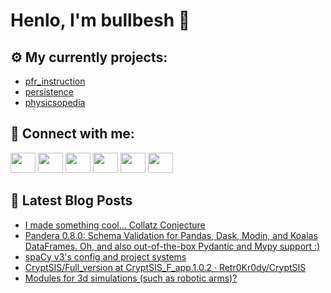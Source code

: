 # Henlo, I'm bullbesh 👋

## ⚙️ My currently projects:
- [pfr_instruction](https://github.com/bullbesh/pfr_instruction)
- [persistence](https://github.com/bullbesh/persistence)
- [physicsopedia](https://github.com/bullbesh/physicsopedia)

## 🔎 Connect with me:
[<img height="32" width="40" src="https://cdn.jsdelivr.net/npm/simple-icons@v5/icons/telegram.svg" />](https://t.me/bullbesh)
[<img height="32" width="40" src="https://cdn.jsdelivr.net/npm/simple-icons@v5/icons/vk.svg" />](https://vk.com/bullbesh)
[<img height="32" width="40" src="https://cdn.jsdelivr.net/npm/simple-icons@v5/icons/twitter.svg" />](https://twitter.com/bullbesh1)
[<img height="32" width="40" src="https://cdn.jsdelivr.net/npm/simple-icons@v5/icons/instagram.svg" />](https://www.instagram.com/bullbesh)
[<img height="32" width="40" src="https://cdn.jsdelivr.net/npm/simple-icons@v5/icons/reddit.svg" />](https://www.reddit.com/user/bullbesh)
[<img height="32" width="40" src="https://cdn.jsdelivr.net/npm/simple-icons@v5/icons/youtube.svg" />](https://www.youtube.com/channel/UCtfjRs6uzgq5mfm8S06WTcg)

## 📕 Latest Blog Posts
<!-- BLOG-POST-LIST:START -->
- [I made something cool... Collatz Conjecture](https://www.reddit.com/r/Python/comments/qw99x3/i_made_something_cool_collatz_conjecture/)
- [Pandera 0.8.0: Schema Validation for Pandas, Dask, Modin, and Koalas DataFrames. Oh, and also out-of-the-box Pydantic and Mypy support :&rpar;](https://www.reddit.com/r/Python/comments/qw8r4s/pandera_080_schema_validation_for_pandas_dask/)
- [spaCy v3&#39;s config and project systems](https://www.reddit.com/r/Python/comments/qw74zj/spacy_v3s_config_and_project_systems/)
- [CryptSIS/Full_version at CryptSIS_F_app.1.0.2 · Retr0Kr0dy/CryptSIS](https://www.reddit.com/r/Python/comments/qw74it/cryptsisfull_version_at_cryptsis_f_app102/)
- [Modules for 3d simulations &lpar;such as robotic arms&rpar;?](https://www.reddit.com/r/Python/comments/qw6bm3/modules_for_3d_simulations_such_as_robotic_arms/)
<!-- BLOG-POST-LIST:END -->
